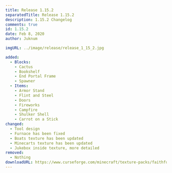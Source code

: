 ```yaml
---
title: Release 1.15.2
separatedTitle: Release 1.15.2
description: 1.15.2 Changelog
comments: true
id: 1.15.2
date: Feb 8, 2020
author: Juknum

imgURL: ../image/release/release_1_15_2.jpg

added:
  - Blocks:
    - Cactus
    - Bookshelf
    - End Portal Frame
    - Spawner
  - Items:
    - Armor Stand
    - Flint and Steel
    - Doors
    - Fireworks
    - Campfire
    - Shulker Shell
    - Carrot on a Stick
changed:
  - Tool design
  - Furnace has been fixed
  - Boats texture has been updated
  - Minecarts texture has been updated
  - Jukebox inside texture, more detailed
removed:
  - Nothing
downloadURL: https://www.curseforge.com/minecraft/texture-packs/faithful-3d/files/2877605
---
```

